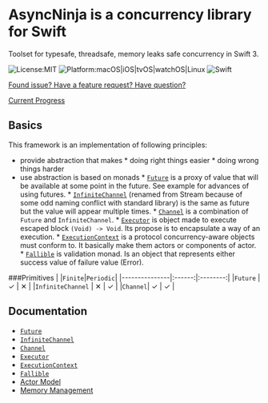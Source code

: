 #    AsyncNinja is a concurrency library for Swift

Toolset for typesafe, threadsafe, memory leaks safe concurrency in Swift 3.

![License:MIT](https://img.shields.io/github/license/mashape/apistatus.svg)
![Platform:macOS|iOS|tvOS|watchOS|Linux](https://img.shields.io/badge/platform-macOS%7CiOS%7CtvOS%7CwatchOS%7CLinux-orange.svg)
![Swift](https://img.shields.io/badge/Swift-3.0-orange.svg)

[Found issue? Have a feature request? Have question?](https://github.com/AsyncNinja/AsyncNinja/issues)

[Current Progress](https://github.com/AsyncNinja/AsyncNinja/projects/1)

##    Basics
This framework is an implementation of following principles:

*    provide abstraction that makes
    *    doing right things easier
    *    doing wrong things harder
*    use abstraction is based on monads
    *    [`Future`](https://github.com/AsyncNinja/AsyncNinja/blob/master/Docs/Future.md) is a proxy of value that will be available at some point in the future. See example for advances of using futures.
    *    [`InfiniteChannel`](https://github.com/AsyncNinja/AsyncNinja/blob/master/Docs/InfiniteChannel.md) (renamed from Stream because of some odd naming conflict with standard library) is the same as future but the value will appear multiple times.
    *    [`Channel`](https://github.com/AsyncNinja/AsyncNinja/blob/master/Docs/Channel.md) is a combination of `Future` and `InfiniteChannel`.
    *    [`Executor`](https://github.com/AsyncNinja/AsyncNinja/blob/master/Docs/Executor.md) is object made to execute escaped block `(Void) -> Void`. Its propose is to encapsulate a way of an execution.
    *    [`ExecutionContext`](https://github.com/AsyncNinja/AsyncNinja/blob/master/Docs/ExecutionContext.md) is a protocol concurrency-aware objects must conform to. It basically make them actors or components of actor.
    *    [`Fallible`](https://github.com/AsyncNinja/AsyncNinja/blob/master/Docs/Fallible.md) is validation monad. Is an object that represents either success value of failure value (Error).

###Primitives
|               |`Finite`|`Periodic`|
|---------------|:------:|:--------:|
|`Future`       | ✓      | ✕        |
|`InfiniteChannel`      | ✕      | ✓        |
|`Channel`| ✓      | ✓        |


##    Documentation
*    [`Future`](https://github.com/AsyncNinja/AsyncNinja/blob/master/Docs/Future.md)
*    [`InfiniteChannel`](https://github.com/AsyncNinja/AsyncNinja/blob/master/Docs/Channel.md)
*    [`Channel`](https://github.com/AsyncNinja/AsyncNinja/blob/master/Docs/Channel.md)
*    [`Executor`](https://github.com/AsyncNinja/AsyncNinja/blob/master/Docs/Executor.md)
*    [`ExecutionContext`](https://github.com/AsyncNinja/AsyncNinja/blob/master/Docs/ExecutionContext.md)
*    [`Fallible`](https://github.com/AsyncNinja/AsyncNinja/blob/master/Docs/Fallible.md)
*    [Actor Model](https://github.com/AsyncNinja/AsyncNinja/blob/master/Docs/ActorModel.md)
*    [Memory Management](https://github.com/AsyncNinja/AsyncNinja/blob/master/Docs/MemoryManagement.md)
